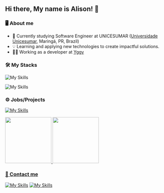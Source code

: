 ## Hi there, My name is Alison! 👋

### 🖥️ About me

- 🎒 Currently studying Software Engineer at UNICESUMAR ([Universidade Unicesumar](https://www.unicesumar.edu.br/home/), Maringá, PR, Brazil)
- 💡 Learning and applying new technologies to create impactful solutions.
- 👨‍💻 Working as a developer at [Yggy](https://www.linkedin.com/company/yggybr/about/)

### 🛠 My Stacks
![My Skills](https://skillicons.dev/icons?i=html,css,ts,js,cpp,java,mongodb,mysql,nestjs,laravel,php,vue)

![My Skills](https://skillicons.dev/icons?i=docker,git,gitlab,vscode,idea,figma,postman)

### ⚙ Jobs/Projects
[![My Skills](https://skillicons.dev/icons?i=github)](https://github.com/alison-luiz?tab=repositories)

<div>
<a href="https://github.com/alison-luiz/">
  <img height="150em" src="https://github-readme-stats.vercel.app/api?username=alison-luiz&hide=stars&count_private=true&theme=dracula">
  <img height="150em" src="https://github-readme-stats.vercel.app/api/top-langs/?username=alison-luiz&theme=dracula&layout=compact&count_private=true">
</div>

### 📩 Contact me
[![My Skills](https://skillicons.dev/icons?i=instagram)](https://www.instagram.com/_alisonluiz_/) [![My Skills](https://skillicons.dev/icons?i=linkedin)](https://www.linkedin.com/in/alison-luiz/)
